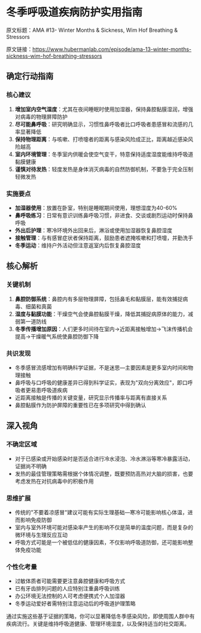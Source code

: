 # 冬季呼吸道疾病防护实用指南

原文标题：AMA #13- Winter Months & Sickness, Wim Hof Breathing & Stressors

原文链接：https://www.hubermanlab.com/episode/ama-13-winter-months-sickness-wim-hof-breathing-stressors

## 确定行动指南

### 核心建议
1. **增加室内空气湿度**：尤其在夜间睡眠时使用加湿器，保持鼻腔黏膜湿润，增强对病毒的物理屏障防护
2. **尽可能鼻呼吸**：研究明确显示，习惯性鼻呼吸者比口呼吸者患感冒和流感的几率显著降低
3. **保持物理距离**：与咳嗽、打喷嚏者的距离与感染风险成正比，距离越近感染风险越高
4. **室内环境管理**：冬季室内供暖会使空气变干，特意保持适度湿度能维持呼吸道黏膜健康
5. **谨慎对待发热**：轻度发热是身体消灭病毒的自然防御机制，不要急于完全压制轻微发热

### 实施要点
- **加湿器使用**：放置在卧室，特别是睡眠期间使用，理想湿度为40-60%
- **鼻呼吸练习**：日常有意识训练鼻呼吸习惯，非进食、交谈或剧烈运动时保持鼻呼吸
- **外出后护理**：寒冷环境外出回来后，淋浴或使用加湿器恢复鼻腔湿度
- **接触管理**：与有感冒症状者保持距离，鼓励患者遮掩咳嗽和打喷嚏，并勤洗手
- **冬季运动**：维持户外活动但注意返室内后恢复鼻腔湿度

## 核心解析

### 关键机制
1. **鼻腔防御系统**：鼻腔内有多层物理屏障，包括鼻毛和黏膜层，能有效捕捉病毒、细菌和真菌
2. **湿度与黏膜功能**：干燥空气会使鼻腔黏膜干燥，降低其捕捉病原体的能力，减弱第一道防线
3. **冬季传播增加原因**：人们更多时间待在室内→近距离接触增加→飞沫传播机会提高→干燥暖气系统使鼻腔防御下降

### 共识发现
- 冬季感冒流感增加有明确科学证据，不是迷思—主要因素是更多室内时间和物理接触
- 鼻呼吸与口呼吸的健康差异已得到科学证实，表现为"双向分离效应"，即口呼吸者更易患呼吸道疾病
- 近距离接触是传播的关键变量，研究显示传播率与距离有直接关系
- 鼻腔黏膜作为防护屏障的重要性已在多项研究中得到确认

## 深入视角

### 不确定区域
- 对于已感染或开始感染时是否适合进行冷水浸泡、冷水淋浴等寒冷暴露活动，证据尚不明确
- 发热的最佳管理策略需根据个体情况调整，既要预防高热对大脑的损害，也要考虑发热在对抗病毒中的积极作用

### 思维扩展
- 传统的"不要着凉感冒"建议可能有实际生理基础—寒冷可能影响核心体温，进而影响免疫防御
- 室内与室外环境可能对感染率产生的影响不仅是简单的温度问题，而是复杂的微环境与生理反应互动
- 呼吸方式可能是一个被低估的健康因素，不仅影响呼吸道防御，还可能影响整体免疫功能

### 个性化考量
- 过敏体质者可能需要更注意鼻腔健康和呼吸方式
- 已有牙齿排列问题的人应特别注重鼻呼吸训练
- 办公环境无法控制的人可考虑便携式个人加湿器
- 冬季运动爱好者需特别注意运动后的呼吸道护理策略

通过实施这些基于证据的策略，你可以显著降低冬季感染风险，即使周围人群中有疾病流行。关键是维持呼吸道健康、管理环境湿度，以及保持适当的社交距离。
